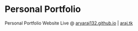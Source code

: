 # Personal Portfolio
Personal Portfolio Website
Live @ [aryaraj132.github.io](https://aryaraj132.github.io) | [araj.tk](https://araj.tk)
